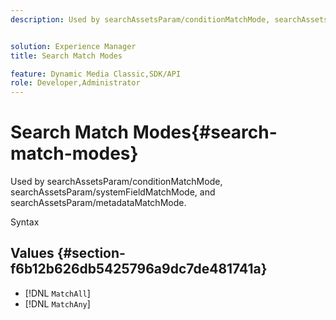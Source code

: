 ```yaml
---
description: Used by searchAssetsParam/conditionMatchMode, searchAssetsParam/systemFieldMatchMode, and searchAssetsParam/metadataMatchMode.


solution: Experience Manager
title: Search Match Modes

feature: Dynamic Media Classic,SDK/API
role: Developer,Administrator
---
```


# Search Match Modes{#search-match-modes}

Used by searchAssetsParam/conditionMatchMode, searchAssetsParam/systemFieldMatchMode, and searchAssetsParam/metadataMatchMode.

 Syntax 

## Values {#section-f6b12b626db5425796a9dc7de481741a}

* [!DNL `MatchAll`] 
* [!DNL `MatchAny`]

